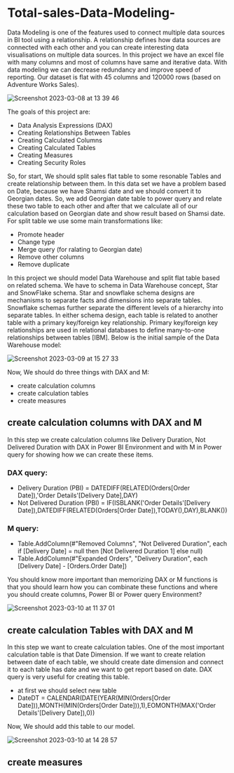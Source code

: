 # Total-sales-Data-Modeling-

Data Modeling is one of the features used to connect multiple data sources in BI tool using a relationship. A relationship defines how data sources are connected with each other and you can create interesting data visualisations on multiple data sources. In this project we have an excel file with many columns and most of columns have same and iterative data. With data modeling we can decrease redundancy and improve speed of reporting. Our dataset is flat with 45 columns and 120000 rows (based on Adventure Works Sales). 

![Screenshot 2023-03-08 at 13 39 46](https://user-images.githubusercontent.com/65550422/223715660-e366ab9b-f7fc-4210-bca9-27b38e344e96.png)

The goals of this project are:
- Data Analysis Expressions (DAX)
- Creating Relationships Between Tables
- Creating Calculated Columns
- Creating Calculated Tables
- Creating Measures
- Creating Security Roles

So, for start, We should split sales flat table to some resonable Tables and create relationship between them. In this data set we have a problem based on Date, because we have Shamsi date and we should convert it to Georgian dates. So, we add Georgian date table to power query and relate these two table to each other and after that we calculate all of our calculation based on Georgian date and show result based on Shamsi date. For split table we use some main transformations like:
 - Promote header
 - Change type
 - Merge query (for ralating to Georgian date)
 - Remove other columns
 - Remove duplicate

In this project we should model Data Warehouse and split flat table based on related schema. We have to schema in Data Warehouse concept, Star and SnowFlake schema. Star and snowflake schema designs are mechanisms to separate facts and dimensions into separate tables. Snowflake schemas further separate the different levels of a hierarchy into separate tables. In either schema design, each table is related to another table with a primary key/foreign key relationship. Primary key/foreign key relationships are used in relational databases to define many-to-one relationships between tables [IBM]. Below is the initial sample of the Data Warehouse model:

 ![Screenshot 2023-03-09 at 15 27 33](https://user-images.githubusercontent.com/65550422/224055726-90be2a5e-080a-49a4-b46d-91d7a8268fee.png)


Now, We should do three things with DAX and M:
- create calculation columns
- create calculation tables
- create measures

## create calculation columns with DAX and M

In this step we create calculation columns like Delivery Duration, Not Delivered Duration with DAX in Power BI Environment and with M in Power query for showing how we can create these items.

### DAX query:
- Delivery Duration (PBI) = DATEDIFF(RELATED(Orders[Order Date]),'Order Details'[Delivery Date],DAY) 
- Not Delivered Duration (PBI) = IF(ISBLANK('Order Details'[Delivery Date]),DATEDIFF(RELATED(Orders[Order Date]),TODAY(),DAY),BLANK())

### M query:
- Table.AddColumn(#"Removed Columns", "Not Delivered Duration", each if [Delivery Date] = null then [Not Delivered Duration 1] else null)
- Table.AddColumn(#"Expanded Orders", "Delivery Duration", each [Delivery Date] - [Orders.Order Date])

You should know more important than memorizing DAX or M functions is that you should learn how you can combinate these functions and where you should create columns, Power BI or Power query Environment?

![Screenshot 2023-03-10 at 11 37 01](https://user-images.githubusercontent.com/65550422/224296791-4c693edf-6146-4bf6-8772-d6b961b05839.png)

## create calculation Tables with DAX and M

In this step we want to create calculation tables. One of the most important calculation table is that Date Dimension. If we want to create relation between date of each table, we should create date dimension and connect it to each table has date and we want to get report based on date. DAX query is very useful for creating this table.
 - at first we should select new table
 - DateDT = CALENDAR(DATE(YEAR(MIN(Orders[Order Date])),MONTH(MIN(Orders[Order Date])),1),EOMONTH(MAX('Order Details'[Delivery Date]),0))

Now, We should add this table to our model.

![Screenshot 2023-03-10 at 14 28 57](https://user-images.githubusercontent.com/65550422/224328529-bd839d0d-0975-454a-a854-5106ff55a571.png)

## create measures
